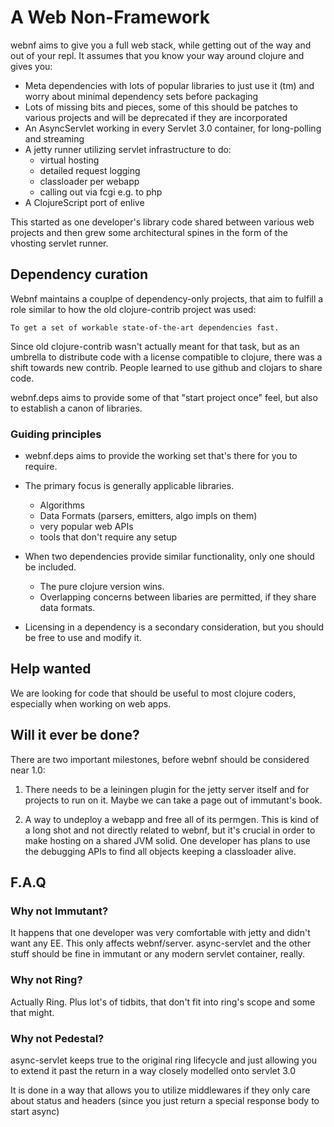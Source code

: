 # A Web Non-Framework

webnf aims to give you a full web stack, while getting out of the way
and out of your repl. It assumes that you know your way around clojure
and gives you:

- Meta dependencies with lots of popular libraries to just use it (tm)
  and worry about minimal dependency sets before packaging
- Lots of missing bits and pieces, some of this should be patches to various projects and will be deprecated if they are incorporated
- An AsyncServlet working in every Servlet 3.0 container, for long-polling and streaming
- A jetty runner utilizing servlet infrastructure to do:
  - virtual hosting
  - detailed request logging
  - classloader per webapp
  - calling out via fcgi e.g. to php
- A ClojureScript port of enlive

This started as one developer's library code shared between various
web projects and then grew some architectural spines in the form of
the vhosting servlet runner.

## Dependency curation

Webnf maintains a couplpe of dependency-only projects, that aim to fulfill a role similar to how the old clojure-contrib project was used:

    To get a set of workable state-of-the-art dependencies fast.

Since old clojure-contrib wasn't actually meant for that task, but as
an umbrella to distribute code with a license compatible to clojure,
there was a shift towards new contrib. People learned to use github
and clojars to share code.

webnf.deps aims to provide some of that "start project once" feel, but
also to establish a canon of libraries.

### Guiding principles

- webnf.deps aims to provide the working set that's there for you to require.

- The primary focus is generally applicable libraries.
  - Algorithms
  - Data Formats (parsers, emitters, algo impls on them)
  - very popular web APIs
  - tools that don't require any setup

- When two dependencies provide similar functionality, only one should be included.
  - The pure clojure version wins.
  - Overlapping concerns between libaries are permitted, if they share data formats.

- Licensing in a dependency is a secondary consideration, but you should be free to use and modify it.


## Help wanted

We are looking for code that should be useful to most clojure coders,
especially when working on web apps.

## Will it ever be done?

There are two important milestones, before webnf should be considered near 1.0:

1. There needs to be a leiningen plugin for the jetty server itself
   and for projects to run on it. Maybe we can take a page out of
   immutant's book.

2. A way to undeploy a webapp and free all of its permgen. This is
   kind of a long shot and not directly related to webnf, but it's
   crucial in order to make hosting on a shared JVM solid.  One
   developer has plans to use the debugging APIs to find all objects
   keeping a classloader alive.

## F.A.Q

### Why not Immutant?

It happens that one developer was very comfortable with jetty and
didn't want any EE. This only affects webnf/server. async-servlet and
the other stuff should be fine in immutant or any modern servlet
container, really.

### Why not Ring?

Actually Ring. Plus lot's of tidbits, that don't fit into ring's scope
and some that might.

### Why not Pedestal?

async-servlet keeps true to the original ring lifecycle and just
allowing you to extend it past the return in a way closely modelled
onto servlet 3.0

It is done in a way that allows you to utilize middlewares if they
only care about status and headers (since you just return a special
response body to start async)
